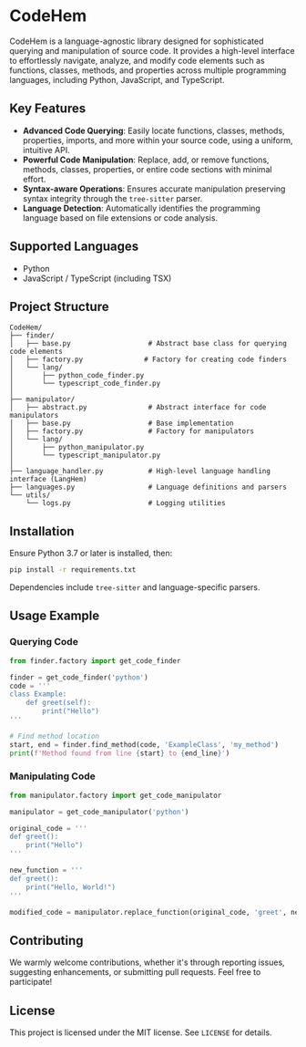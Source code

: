 # CodeHem

CodeHem is a language-agnostic library designed for sophisticated querying and manipulation of source code. 
It provides a high-level interface to effortlessly navigate, analyze, and modify code elements such as functions, 
classes, methods, and properties across multiple programming languages, including Python, JavaScript, and TypeScript.

## Key Features

- **Advanced Code Querying**: Easily locate functions, classes, methods, properties, imports, and more within your source code, using a uniform, intuitive API.
- **Powerful Code Manipulation**: Replace, add, or remove functions, methods, classes, properties, or entire code sections with minimal effort.
- **Syntax-aware Operations**: Ensures accurate manipulation preserving syntax integrity through the `tree-sitter` parser.
- **Language Detection**: Automatically identifies the programming language based on file extensions or code analysis.

## Supported Languages

- Python
- JavaScript / TypeScript (including TSX)

## Project Structure

```
CodeHem/
├── finder/
│   ├── base.py                   # Abstract base class for querying code elements
│   ├── factory.py               # Factory for creating code finders
│   └── lang/
│       ├── python_code_finder.py
│       └── typescript_code_finder.py
│
├── manipulator/
│   ├── abstract.py               # Abstract interface for code manipulators
│   ├── base.py                   # Base implementation
│   ├── factory.py                # Factory for manipulators
│   └── lang/
│       ├── python_manipulator.py
│       └── typescript_manipulator.py
│
├── language_handler.py           # High-level language handling interface (LangHem)
├── languages.py                  # Language definitions and parsers
└── utils/
    └── logs.py                   # Logging utilities
```

## Installation

Ensure Python 3.7 or later is installed, then:

```bash
pip install -r requirements.txt
```

Dependencies include `tree-sitter` and language-specific parsers.

## Usage Example

### Querying Code

```python
from finder.factory import get_code_finder

finder = get_code_finder('python')
code = '''
class Example:
    def greet(self):
        print("Hello")
'''

# Find method location
start, end = finder.find_method(code, 'ExampleClass', 'my_method')
print(f'Method found from line {start} to {end_line}')
```

### Manipulating Code

```python
from manipulator.factory import get_code_manipulator

manipulator = get_code_manipulator('python')

original_code = '''
def greet():
    print("Hello")
'''

new_function = '''
def greet():
    print("Hello, World!")
'''

modified_code = manipulator.replace_function(original_code, 'greet', new_function)
```

## Contributing

We warmly welcome contributions, whether it's through reporting issues, suggesting enhancements, or submitting pull requests. Feel free to participate!

## License

This project is licensed under the MIT license. See `LICENSE` for details.